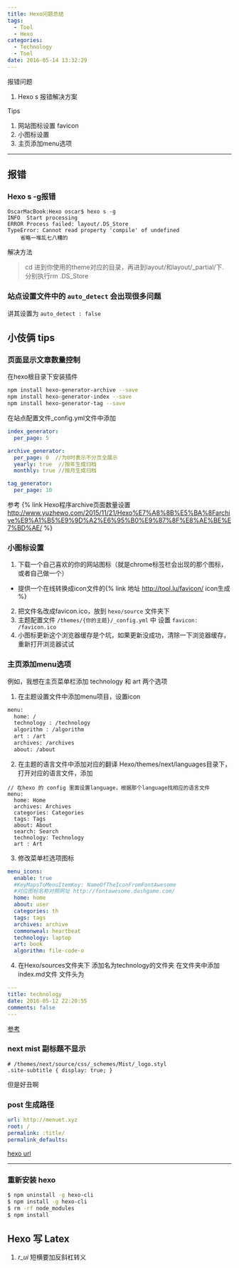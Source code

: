 ```yaml
---
title: Hexo问题总结
tags:
  - Tool
  - Hexo
categories:
  - Technology
  - Tool
date: 2016-05-14 13:32:29
---
```

报错问题 
1. Hexo s 报错解决方案

Tips
1. 网站图标设置 favicon
2. 小图标设置
3. 主页添加menu选项

<!-- more -->

***

## 报错

### Hexo s -g报错

``` 
OscarMacBook:Hexo oscar$ hexo s -g
INFO  Start processing
ERROR Process failed: layout/.DS_Store
TypeError: Cannot read property 'compile' of undefined
    省略一堆乱七八糟的
```

解决方法
>cd 进到你使用的theme对应的目录，再进到layout/和layout/_partial/下.
分别执行rm .DS_Store

### 站点设置文件中的 `auto_detect` 会出现很多问题
讲其设置为 `auto_detect : false`

## 小伎俩 tips
### 页面显示文章数量控制
在hexo根目录下安装插件
``` sh
npm install hexo-generator-archive --save
npm install hexo-generator-index --save
npm install hexo-generator-tag --save
```

在站点配置文件_config.yml文件中添加
``` yaml
index_generator:
  per_page: 5

archive_generator:
  per_page: 0  //为0时表示不分页全展示
  yearly: true  //按年生成归档
  monthly: true //按月生成归档

tag_generator:
  per_page: 10
```

参考 
{% link Hexo程序archive页面数量设置 http://www.yuzhewo.com/2015/11/21/Hexo%E7%A8%8B%E5%BA%8Farchive%E9%A1%B5%E9%9D%A2%E6%95%B0%E9%87%8F%E8%AE%BE%E7%BD%AE/ %}

### 小图标设置
1. 下载一个自己喜欢的你的网站图标（就是chrome标签栏会出现的那个图标，或者自己做一个）
*   提供一个在线转换成icon文件的{% link 地址 http://tool.lu/favicon/ icon生成 %}
2. 把文件名改成favicon.ico，放到 `hexo/source` 文件夹下
3. 主题配置文件 `/themes/{你的主题}/_config.yml` 中 设置 `favicon: /favicon.ico`
4. 小图标更新这个浏览器缓存是个坑，如果更新没成功，清除一下浏览器缓存，重新打开浏览器试试

### 主页添加menu选项
例如，我想在主页菜单栏添加 technology 和 art 两个选项
1. 在主题设置文件中添加menu项目，设置icon
``` xml
menu:
  home: /
  technology : /technology
  algorithm : /algorithm
  art : /art
  archives: /archives
  about: /about

```
2. 在主题的语言文件中添加对应的翻译
Hexo/themes/next/languages目录下，打开对应的语言文件，添加
```
// 在hexo 的 config 里面设置language，根据那个language找相应的语言文件
menu:
  home: Home
  archives: Archives
  categories: Categories
  tags: Tags
  about: About
  search: Search
  technology: Technology
  art : Art
```

3. 修改菜单栏选项图标
``` yaml
menu_icons:
  enable: true
  #KeyMapsToMenuItemKey: NameOfTheIconFromFontAwesome
  #对应图标名称对照网址 http://fontawesome.dashgame.com/
  home: home
  about: user
  categories: th
  tags: tags
  archives: archive
  commonweal: heartbeat
  technology: laptop
  art: book
  algorithm: file-code-o
```

4. 在Hexo/sources文件夹下
添加名为technology的文件夹
在文件夹中添加index.md文件
文件头为
``` yaml
---
title: technology
date: 2016-05-12 22:20:55
comments: false
---
```

[参考](http://blog.junyu.io/posts/0005-next-theme-settings.html)

### next mist 副标题不显示
```
# /themes/next/source/css/_schemes/Mist/_logo.styl
.site-subtitle { display: true; }
```
但是好丑啊

### post 生成路径
``` yaml
url: http://menuet.xyz
root: /
permalink: :title/
permalink_defaults:
```
[hexo url](https://github.com/hexojs/hexo/issues/125)
***

### 重新安装 hexo 
``` sh
$ npm uninstall -g hexo-cli
$ npm install -g hexo-cli
$ rm -rf node_modules
$ npm install 
```


## Hexo 写 Latex

1. $r\_{ui}$ 短横要加反斜杠转义